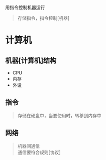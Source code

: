 用指令控制机器运行
> 存储指令，指令控制[机器]

<!--more-->
# 计算机
## 机器[计算机]结构
- CPU 
- 内存
- 外设
## 指令
> 存储在硬盘中，当要使用时，转移到内存中

## 网络 
> 机器间通信  
> 通信要符合规则[协议]

